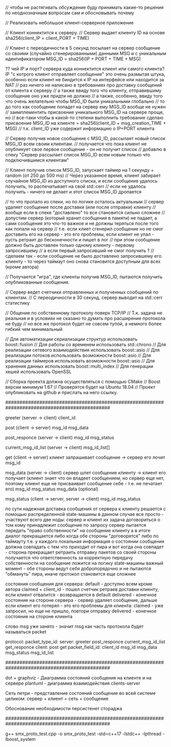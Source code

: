 
// чтобы не растягивать обсуждение буду принимать какие-то решения по неоднозначным вопросам сам и обосновывать почему


// Реализовать небольшое клиент-серверное приложение

// Клиент коннектится к серверу.
// Сервер выдает клиенту ID на основе sha256(client_IP + client_PORT + TIME)

// Клиент с переодичности в 5 секунд посылает на сервер сообщение со своими (случайно сгенерированными) данными MSG и с уникальным идентификатором MSG_ID = sha256(IP + PORT + TIME + MSG)

?? чей IP и порт? сервера куда коннектится клиент или самого клиента? IP "с котрого клиент отправляет сообщение" это очень размытая штука, особенно если клиент не биндится к IP на интерфейсе или находится за NAT
// раз ничего не написано в требованиях про доставку сообщений от клиента к серверу
// а также ввиду того что клиенту, отправившиму сообщение оно уже придти не должно
// а также, особенно, ввиду того что очень желательно чтобы MSG_ID были уникальными глобально
// то до того как сообщение попадет на сервер ему MGS_ID вообще не нужен
// заимплементить присвоение уникального MSG_ID на сервере проще, но
// все-таки чтобы в какой-то степени выполнить требование сделаю присвоение MSG_ID на клиенте = sha256(client_ID + msg_creation_TIME + MSG)
// т.к. client_ID уже содержит информацию о IP+PORT клиента

// Сервер получив новое сообщение c MSG_ID, рассылает новый список MSG_ID всем своим клиентам.
// получается что пока клиент не опубликует свое первое сообщение - он не получит список
// добавлю в спеку "Сервер рассылает список MSG_ID всем новым только что подключившимся клиентам"

// Клиент получив список MSG_ID, запускает таймер на 1 секунду + random (от 250 до 500 ms)
// Через указанное время, клиент забирает случайное MSG_ID из доступного списка, и если сообщение удалось получить, то распечатывает на свой std::cerr
// если не удалось получить - ничего не делает и этот список MSG_ID дропается

// то что пропало из спеки, но по логике осталось актуальным
// сервер удаляет сообщение после доставки (или после отправки) клиенту
// вообще если в спеке "доставлено" то все становится сильно сложнее
// допустим сервер (который хранит сообщения в памяти) не падает, а сами сообщения это что-то важное и не должны теряться после того как попали на сервер
// т.е. если клиет сгенерил сообщение но не смог доставить его на сервер - это его проблемы, если клиент не упал - пусть ретраит до бесконечности и пишет в лог
// при этом сообщение должно быть доставлен только одному клиенту - первому запросившему
// а если первый запросивший не смог получить ?
// сделаем так - если сообщение не было доставлено запросившему его клиенту - то через таймаут оно снова становится доступным для всех (кроме автора)

// Получается "игра", где клиенты получив MSG_ID, пытаются получить опубликованные сообщения.

// Сервер ведет счетчики отправленных и полученных сообщений по клиентам. 
// С переодичности в 30 секунд, сервер выводит на std::cerr статистику

// Общение по собственному протоколу поверх TCP/IP
// Т.к. задача не реальная и в условиях не сказано то думать про расширение протокола не буду
// но все же протокол будет не совсем тупой, а немного более гибкий чем минимальный

// Для автоматизации сериализации структур использовать boost::fusion
// Для работы со временем использовать std::chrono
// Для реализации сетевого взаимодействия использовать boost::asio
// Для реализации потоков использовать возможности boost::asio
// Для реализации таймеров использовать возможности boost::asio
// Для хранения данных использовать boost::multi_index
// Для генерации хешей использовать OpenSSL

// Сборка проекта должна осуществляться с помощью CMake
// Boost версии минимум 1.67
// Проверятся будет на Ubuntu 18.04
// Проект опубликовать на github и прислать на него ссылку.


#############################################################################################


greeter (server -> client)
    client_id

post (client -> server)
    msg_id
    msg_data

post_responce (server -> client)
    msg_id
    msg_status

current_msg_id_list (server -> client)
    msg_id_list[]

get (client -> server) клиент запрашивает сообщение -> сервер его лочит
    msg_id

msg_data (server -> client) сервер шлет сообщение клиенту -> клиент его получает (клиент знает что он владеет сообщением, но сервер еще нет, поэтому клиент еще не присваивает сообщение себе - т.е. не печатает его)
    msg_id
    msg_status
    msg_data (optional)

msg_status (client -> server, server -> client)
    msg_id
    msg_status

по сути надежная доставка сообщения от сервера к клиенту решается с помощью распределенной state-машины
в данном случае все просто - участвуют всего две ноды: сервер и клиент
их задача договориться о том кому принадлежит сообщение
по запросу сервер пытается передать "право собственности" на сообщение клиенту
а в итоге диалог прекращается либо когда обе стороны "договорятся" либо по таймауту
т.е. у каждого локальная информация о состоянии сообщения должна совпадать с тем что приходит от пира
и вот когда она совпадет - сторона прекращает ретраить отправку пакетов со своей стороны
получается что ответственность за корректную передачу собственности на сообщение ложится на логику state-машины
важный момент - обе стороны ведут себя добропорядочно и не пытаются "обмануть" пира, иначе протокол становится еще сложнее

состояния сообщения
для сервера:
    default - доступно всем кроме автора
    claimed + client_id - пошел счетчик ретраев доставки клиенту, если клиент отвалится - возвращается в default
    delivered - конечное состояние на стороне сервера - сервер удаляет сообщение, дальше если клиент его потерял - это его проблемы
для клиента:
    claimed - уже запросил, но еще не пришло, повтори отправку
    delivered - конечное состояние на стороне клиента






слово msg уже занято - значит msg как часть протокола будет называться packet

protocol:
    packet_type_id:
        server:
            greeter
            post_responce
            current_msg_id_list
            get_responce
        client:
            post
            get
    packet_field_id:
        client_id
        msg_id
        msg_data
        msg_status
        msg_id_list


#############################################################################################

dot + graphviz - Диаграмма состояний сообщения на клиенте и на сервере
plantuml - диаграмма взаимодействия clients-server

Сеть петри - представление состояний сообщение во всей системе целиком: сервер + клиент + сеть + сообщение

Обоснование необходимости персистенет стораджа




#############################################################################################


g++ smx_proto_test.cpp -o smx_proto_test -std=c++17 -lstdc++ -lpthread -lboost_system

